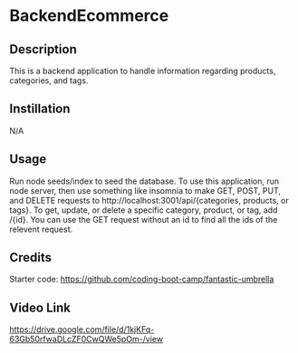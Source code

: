 # BackendEcommerce

## Description
This is a backend application to handle information regarding products, categories, and tags.

## Instillation
N/A

## Usage
Run node seeds/index to seed the database. To use this application, run node server, then use something like insomnia to make GET, POST, PUT, and DELETE requests to http://localhost:3001/api/{categories, products, or tags}. To get, update, or delete a specific category, product, or tag, add /{id}. You can use the GET request without an id to find all the ids of the relevent request.

## Credits
Starter code: https://github.com/coding-boot-camp/fantastic-umbrella

## Video Link
https://drive.google.com/file/d/1kjKFq-63Gb50rfwaDLcZF0CwQWe5pOm-/view
